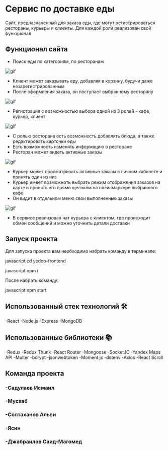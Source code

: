 # Сервис по доставке еды

<p>Сайт, предназначенный для заказа еды, где могут регистрироваться рестораны, курьеры и клиенты. Для каждой роли 
реализован свой функционал</p>

## Функционал сайта

- Поиск еды по категориям, по ресторанам

![gif](https://github.com/Kharsaeva/project-recipes/blob/Aisha/IMG_1338.gif)

- Клиент может заказывать еду, добавляя в корзину, будучи даже незарегистрированным
- После оформления заказа, он поступает выбранному ресторану

![gif](https://github.com/Kharsaeva/project-recipes/blob/Aisha/IMG_1338.gif)

- Регистрация с возможностью выбора одной из 3 ролей - кафе, курьер, клиент

![gif](https://github.com/Kharsaeva/project-recipes/blob/Aisha/IMG_1338.gif)

- С ролью ресторана есть возможность добавлять блюда, а также редактировать карточки еды
- Есть возможность изменять информацию о ресторане
- Ресторан может видеть активные заказы

![gif](https://github.com/Kharsaeva/project-recipes/blob/Aisha/IMG_1337.gif)

- Курьер может просматривать активные заказы в личном кабинете и принять один из низ
- Курьер имеет возможноть выбрать режим отображения заказов на карте и принять его прямо щелчком на плэйсмаркере выбранного кафе
- Он видит в отдельном меню свои выполненные заказы

![gif](https://github.com/Kharsaeva/project-recipes/blob/Aisha/IMG_1337.gif)

- В сервисе реализован чат курьера с клиентом, где происходит обмен сообщений и можно уточнить детали доставки






## Запуск проекта

Для запуска проекта вам необходимо набрать команду в терминале:

javascript
cd yedoo-frontend

javascript
npm i

После набрать команду:

javascript
npm start

## Использованный стек технологий 🛠

<p>
-React
-Node.js
-Express
-MongoDB
</p>

## Использованные библиотеки 📚

<p>
-Redux
-Redux Thunk
-React Router
-Mongoose
-Socket.IO
-Yandex Maps API
-Multer
-bcrypt
-jsonwebtoken
-Moment.js
-dotenv
-Axios
-React Scroll

</p>

## Команда проекта







<h3>
  -Садулаев Исмаил
</h3>

<h3>
 -Мусхаб
</h3>

<h3>
  -Солтаханов Альви
</h3>

<h3>
  -Ясин
</h3>

<h3>
  -Джабраилов Саид-Магомед
</h3>

